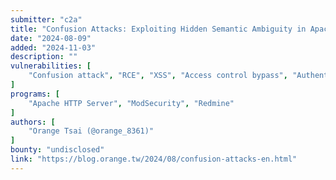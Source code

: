 ```yaml
---
submitter: "c2a"
title: "Confusion Attacks: Exploiting Hidden Semantic Ambiguity in Apache HTTP Server!"
date: "2024-08-09"
added: "2024-11-03"
description: ""
vulnerabilities: [
    "Confusion attack", "RCE", "XSS", "Access control bypass", "Authentication bypass", "SSRF"
]
programs: [
    "Apache HTTP Server", "ModSecurity", "Redmine"
]
authors: [
    "Orange Tsai (@orange_8361)"
]
bounty: "undisclosed"
link: "https://blog.orange.tw/2024/08/confusion-attacks-en.html"
---
```




